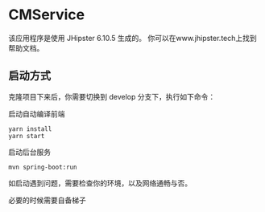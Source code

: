 # CMService

该应用程序是使用 JHipster 6.10.5 生成的。
你可以在www.jhipster.tech上找到帮助文档。

## 启动方式

克隆项目下来后，你需要切换到 develop 分支下，执行如下命令：

启动自动编译前端

```
yarn install
yarn start
```

启动后台服务

```
mvn spring-boot:run
```

如启动遇到问题，需要检查你的环境，以及网络通畅与否。

必要的时候需要自备梯子
